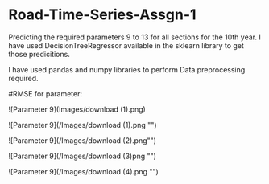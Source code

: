 # Road-Time-Series-Assgn-1
Predicting the required parameters 9 to 13 for all sections for the 10th year. I have used DecisionTreeRegressor available in the sklearn library to get those predicitions.

I have used pandas and numpy libraries to perform Data preprocessing required.

#RMSE for parameter: 

![Parameter 9](Images/download (1).png)

![Parameter 9](/Images/download (1).png "")

![Parameter 9](/Images/download (2).png"")

![Parameter 9](/Images/download (3)png "")

![Parameter 9](/Images/download (4).png "")


